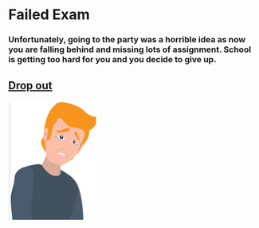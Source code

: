 # Failed Exam

### Unfortunately, going to the party was a horrible idea as now you are falling behind and missing lots of assignment. School is getting too hard for you and you decide to give up.

## [Drop out](dropped-out.md)
![alt text](<../images-used/sadman.png>)
